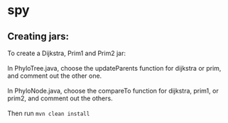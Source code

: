 # spy

## Creating jars: 
To create a Dijkstra, Prim1 and Prim2 jar:
\
\
	In PhyloTree.java, choose the updateParents function for dijkstra or prim, and comment out the other one.
	\
	\
	In PhyloNode.java, choose the compareTo function for dijkstra, prim1, or prim2, and comment out the others.
	\
	\
Then run `mvn clean install` 
